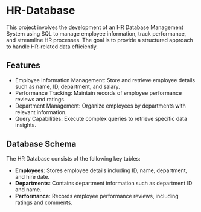 # HR-Database
This project involves the development of an HR Database Management System using SQL to manage employee information, track performance, and streamline HR processes. The goal is to provide a structured approach to handle HR-related data efficiently.

## Features
- Employee Information Management: Store and retrieve employee details such as name, ID, department, and salary.
- Performance Tracking: Maintain records of employee performance reviews and ratings.
- Department Management: Organize employees by departments with relevant information.
- Query Capabilities: Execute complex queries to retrieve specific data insights.

 
## Database Schema
  The HR Database consists of the following key tables:
- **Employees**: Stores employee details including ID, name, department, and hire date.
- **Departments**: Contains department information such as department ID and name.
- **Performance**: Records employee performance reviews, including ratings and comments.
